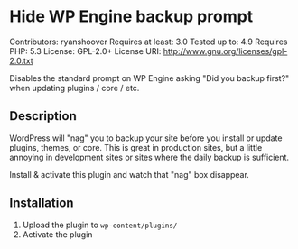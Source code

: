 # Hide WP Engine backup prompt
Contributors: ryanshoover
Requires at least: 3.0
Tested up to: 4.9
Requires PHP: 5.3
License: GPL-2.0+
License URI: http://www.gnu.org/licenses/gpl-2.0.txt

Disables the standard prompt on WP Engine asking \"Did you backup first?\" when updating plugins / core / etc.

## Description
WordPress will "nag" you to backup your site before you install or update plugins,  themes, or core. This is great in production sites, but a little annoying in development sites or sites where the daily backup is sufficient.

Install & activate this plugin and watch that "nag" box disappear.

## Installation

1. Upload the plugin to `wp-content/plugins/`
1. Activate the plugin
